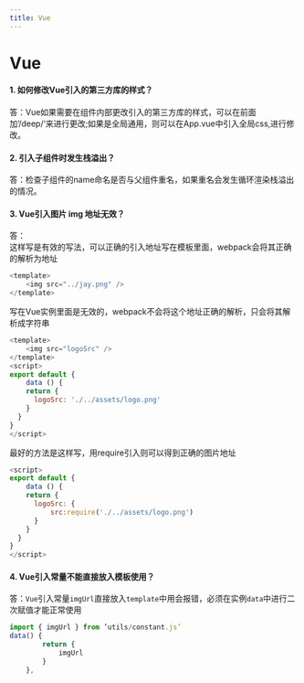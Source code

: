 ```yaml
---
title: Vue
---
```


<!--
 * @Description: Vue Bug
 * @Date: 2020-06-08 18:10:03
 -->

# Vue

#### 1. 如何修改Vue引入的第三方库的样式？

答：Vue如果需要在组件内部更改引入的第三方库的样式，可以在前面加’/deep/‘来进行更改;如果是全局通用，则可以在App.vue中引入全局css,进行修改。  

#### 2. 引入子组件时发生栈溢出？  

答：检查子组件的name命名是否与父组件重名，如果重名会发生循环渲染栈溢出的情况。  

#### 3. Vue引入图片 img 地址无效？  

答：  
这样写是有效的写法，可以正确的引入地址写在模板里面，webpack会将其正确的解析为地址 
```js
<template>
    <img src="../jay.png" />
</template>
```  
写在Vue实例里面是无效的，webpack不会将这个地址正确的解析，只会将其解析成字符串  
```js
<template>
    <img src="logoSrc" />
</template>
<script>
export default {
    data () {
    return {
      logoSrc: './../assets/logo.png'
    }
  }
}
</script>
```   
最好的方法是这样写，用require引入则可以得到正确的图片地址   
```js
<script>
export default {
    data () {
    return {
      logoSrc: {
          src:require('./../assets/logo.png')
      }
    }
  }
}
</script>
```   

#### 4. Vue引入常量不能直接放入模板使用？  

答：`Vue`引入常量`imgUrl`直接放入`template`中用会报错，必须在实例`data`中进行二次赋值才能正常使用  

```js
import { imgUrl } from ’utils/constant.js’   
data() {
        return {
            imgUrl
        }
    },
```
